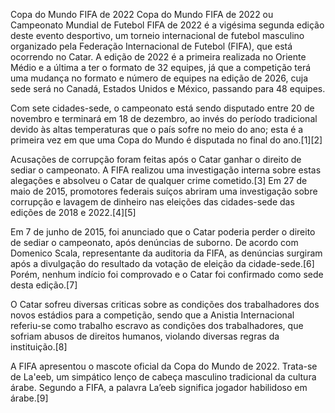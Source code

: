 Copa do Mundo FIFA de 2022
Copa do Mundo FIFA de 2022 ou Campeonato Mundial de Futebol FIFA de 2022 é a vigésima segunda edição deste evento desportivo, um torneio internacional de futebol masculino organizado pela Federação Internacional de Futebol (FIFA), que está ocorrendo no Catar. A edição de 2022 é a primeira realizada no Oriente Médio e a última a ter o formato de 32 equipes, já que a competição terá uma mudança no formato e número de equipes na edição de 2026, cuja sede será no Canadá, Estados Unidos e México, passando para 48 equipes.

Com sete cidades-sede, o campeonato está sendo disputado entre 20 de novembro e terminará em 18 de dezembro, ao invés do período tradicional devido às altas temperaturas que o país sofre no meio do ano; esta é a primeira vez em que uma Copa do Mundo é disputada no final do ano.[1][2]

Acusações de corrupção foram feitas após o Catar ganhar o direito de sediar o campeonato. A FIFA realizou uma investigação interna sobre estas alegações e absolveu o Catar de qualquer crime cometido.[3] Em 27 de maio de 2015, promotores federais suíços abriram uma investigação sobre corrupção e lavagem de dinheiro nas eleições das cidades-sede das edições de 2018 e 2022.[4][5]

Em 7 de junho de 2015, foi anunciado que o Catar poderia perder o direito de sediar o campeonato, após denúncias de suborno. De acordo com Domenico Scala, representante da auditoria da FIFA, as denúncias surgiram após a divulgação do resultado da votação de eleição da cidade-sede.[6] Porém, nenhum indício foi comprovado e o Catar foi confirmado como sede desta edição.[7]

O Catar sofreu diversas criticas sobre as condições dos trabalhadores dos novos estádios para a competição, sendo que a Anistia Internacional referiu-se como trabalho escravo as condições dos trabalhadores, que sofriam abusos de direitos humanos, violando diversas regras da instituição.[8]

A FIFA apresentou o mascote oficial da Copa do Mundo de 2022. Trata-se de La'eeb, um simpático lenço de cabeça masculino tradicional da cultura árabe. Segundo a FIFA, a palavra La’eeb significa jogador habilidoso em árabe.[9]

